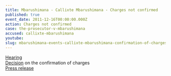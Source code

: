 ```yaml
---
title: Mbarushimana - Callixte Mbarushimana - Charges not confirmed
published: true
event_date: 2011-12-16T00:00:00.000Z
action: Charges not confirmed
case: the-prosecutor-v-mbarushimana
accused: callixte-mbarushimana
youtube:
slug: mbarushimana-events-callixte-mbarushimana-confirmation-of-charges-
---
```



[Hearing](https://youtu.be/5XOx1ICyu20)
<br>[Decision](http://www.icc-cpi.int/iccdocs/doc/doc1286409.pdf) on the confirmation of charges
<br>[Press release](https://www.icc-cpi.int/pages/item.aspx?name=PR757)